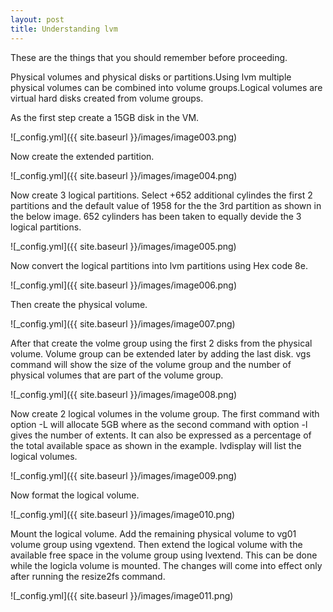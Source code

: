 ```yaml
---  
layout: post
title: Understanding lvm 
---
```

  
 These are the things that you should remember before proceeding.
 
 Physical volumes and physical disks or partitions.Using lvm multiple physical volumes 
 can be combined into volume groups.Logical volumes are virtual hard disks created from volume
 groups.
 
 As the first step create a 15GB disk in the VM.
 
 ![_config.yml]({{ site.baseurl }}/images/image003.png)
 
 Now create the extended partition.
 
 ![_config.yml]({{ site.baseurl }}/images/image004.png)
 
 Now create 3 logical partitions. Select +652 additional cylindes the first 2 partitions and the default value of 
 1958 for the the 3rd partition as shown in the below image. 652 cylinders has been taken to equally devide 
 the 3 logical partitions.
 
 ![_config.yml]({{ site.baseurl }}/images/image005.png)

 Now convert the logical partitions into lvm partitions using Hex code 8e. 
 
 ![_config.yml]({{ site.baseurl }}/images/image006.png)
 
 Then create the physical volume.
 
 ![_config.yml]({{ site.baseurl }}/images/image007.png)
 
 After that create the volme group using the first 2 disks from the physical volume. Volume group can be extended 
 later by adding the last disk. vgs command will show the size of the volume group and the number of physical volumes 
 that are part of the volume group.
 
 ![_config.yml]({{ site.baseurl }}/images/image008.png)
 
 Now create 2 logical volumes in the volume group. The first command with option -L will allocate 5GB where as the 
 second command with option -l gives the number of extents. It can also be expressed as a percentage of the total available 
 space as shown in the example. lvdisplay will list the logical volumes.
 
 ![_config.yml]({{ site.baseurl }}/images/image009.png)
 
 Now format the logical volume.
 
 ![_config.yml]({{ site.baseurl }}/images/image010.png)
 
 Mount the logical volume. Add the remaining physical volume to vg01 volume group using vgextend. Then extend the 
 logical volume with the available free space in the volume group using lvextend. This can be done while the logicla volume
 is mounted. The changes will come into effect only after running the resize2fs command.
 
 ![_config.yml]({{ site.baseurl }}/images/image011.png)
 
 
 
 
 

